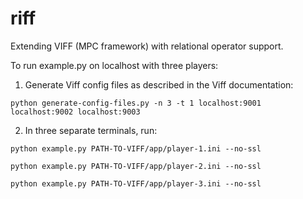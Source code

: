 # riff
Extending VIFF (MPC framework) with relational operator support.

To run example.py on localhost with three players:

1) Generate Viff config files as described in the Viff documentation:

```
python generate-config-files.py -n 3 -t 1 localhost:9001 localhost:9002 localhost:9003
```

2) In three separate terminals, run:

```
python example.py PATH-TO-VIFF/app/player-1.ini --no-ssl
```

```
python example.py PATH-TO-VIFF/app/player-2.ini --no-ssl
```

```
python example.py PATH-TO-VIFF/app/player-3.ini --no-ssl
```
